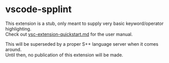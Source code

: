 # vscode-spplint

This extension is a stub, only meant to supply very basic keyword/operator highlighting.  
Check out [vsc-extension-quickstart.md](./vsc-extension-quickstart.md) for the user manual.

This will be superseded by a proper S++ language server when it comes around.  
Until then, no publication of this extension will be made.